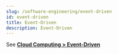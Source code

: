 ```yaml
---
slug: /software-engineering/event-driven
id: event-driven
title: Event-Driven
description: Event-Driven
---
```


See **[Cloud Computing > Event-Driven](/cloud-computing/event-driven)**
